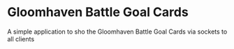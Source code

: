 # Gloomhaven Battle Goal Cards
A simple application to sho the Gloomhaven Battle Goal Cards via sockets to all clients
